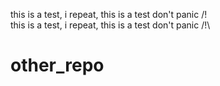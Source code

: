 this is a test, i repeat, this is a test don't panic /!\
this is a test, i repeat, this is a test don't panic /!\

 # other_repo